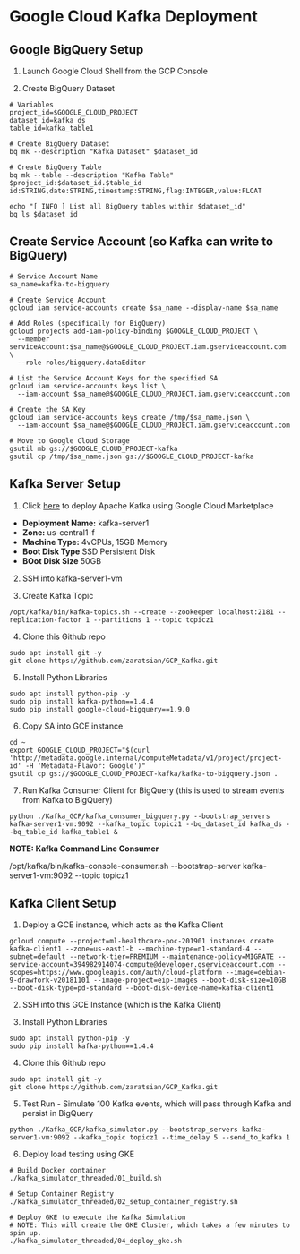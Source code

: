 # Google Cloud Kafka Deployment


## Google BigQuery Setup

1. Launch Google Cloud Shell from the GCP Console

2. Create BigQuery Dataset

```
# Variables
project_id=$GOOGLE_CLOUD_PROJECT
dataset_id=kafka_ds
table_id=kafka_table1

# Create BigQuery Dataset
bq mk --description "Kafka Dataset" $dataset_id

# Create BigQuery Table
bq mk --table --description "Kafka Table" $project_id:$dataset_id.$table_id id:STRING,date:STRING,timestamp:STRING,flag:INTEGER,value:FLOAT

echo "[ INFO ] List all BigQuery tables within $dataset_id"
bq ls $dataset_id
```

## Create Service Account (so Kafka can write to BigQuery)

```
# Service Account Name
sa_name=kafka-to-bigquery

# Create Service Account
gcloud iam service-accounts create $sa_name --display-name $sa_name

# Add Roles (specifically for BigQuery)
gcloud projects add-iam-policy-binding $GOOGLE_CLOUD_PROJECT \
  --member serviceAccount:$sa_name@$GOOGLE_CLOUD_PROJECT.iam.gserviceaccount.com \
  --role roles/bigquery.dataEditor

# List the Service Account Keys for the specified SA
gcloud iam service-accounts keys list \
  --iam-account $sa_name@$GOOGLE_CLOUD_PROJECT.iam.gserviceaccount.com

# Create the SA Key
gcloud iam service-accounts keys create /tmp/$sa_name.json \
  --iam-account $sa_name@$GOOGLE_CLOUD_PROJECT.iam.gserviceaccount.com

# Move to Google Cloud Storage
gsutil mb gs://$GOOGLE_CLOUD_PROJECT-kafka
gsutil cp /tmp/$sa_name.json gs://$GOOGLE_CLOUD_PROJECT-kafka
```

## Kafka Server Setup

1. Click [here](https://console.cloud.google.com/marketplace/details/click-to-deploy-images/kafka?q=kafka) to deploy Apache Kafka using Google Cloud Marketplace

  * **Deployment Name:** kafka-server1
  * **Zone:** us-central1-f
  * **Machine Type:** 4vCPUs, 15GB Memory
  * **Boot Disk Type** SSD Persistent Disk
  * **BOot Disk Size** 50GB

2. SSH into kafka-server1-vm

3. Create Kafka Topic

```
/opt/kafka/bin/kafka-topics.sh --create --zookeeper localhost:2181 --replication-factor 1 --partitions 1 --topic topicz1 
```

4. Clone this Github repo

```
sudo apt install git -y
git clone https://github.com/zaratsian/GCP_Kafka.git
```

5. Install Python Libraries

```
sudo apt install python-pip -y
sudo pip install kafka-python==1.4.4
sudo pip install google-cloud-bigquery==1.9.0
```

6. Copy SA into GCE instance

```
cd ~
export GOOGLE_CLOUD_PROJECT="$(curl 'http://metadata.google.internal/computeMetadata/v1/project/project-id' -H 'Metadata-Flavor: Google')"
gsutil cp gs://$GOOGLE_CLOUD_PROJECT-kafka/kafka-to-bigquery.json .
```

7. Run Kafka Consumer Client for BigQuery (this is used to stream events from Kafka to BigQuery)

```
python ./Kafka_GCP/kafka_consumer_bigquery.py --bootstrap_servers kafka-server1-vm:9092 --kafka_topic topicz1 --bq_dataset_id kafka_ds --bq_table_id kafka_table1 &
```

**NOTE: Kafka Command Line Consumer**

/opt/kafka/bin/kafka-console-consumer.sh --bootstrap-server kafka-server1-vm:9092 --topic topicz1


## Kafka Client Setup

1. Deploy a GCE instance, which acts as the Kafka Client

```
gcloud compute --project=ml-healthcare-poc-201901 instances create kafka-client1 --zone=us-east1-b --machine-type=n1-standard-4 --subnet=default --network-tier=PREMIUM --maintenance-policy=MIGRATE --service-account=394982914074-compute@developer.gserviceaccount.com --scopes=https://www.googleapis.com/auth/cloud-platform --image=debian-9-drawfork-v20181101 --image-project=eip-images --boot-disk-size=10GB --boot-disk-type=pd-standard --boot-disk-device-name=kafka-client1
```

2. SSH into this GCE Instance (which is the Kafka Client)

3. Install Python Libraries

```
sudo apt install python-pip -y
sudo pip install kafka-python==1.4.4
```

4. Clone this Github repo

```
sudo apt install git -y
git clone https://github.com/zaratsian/GCP_Kafka.git
```

5. Test Run - Simulate 100 Kafka events, which will pass through Kafka and persist in BigQuery

```
python ./Kafka_GCP/kafka_simulator.py --bootstrap_servers kafka-server1-vm:9092 --kafka_topic topicz1 --time_delay 5 --send_to_kafka 1
```

6. Deploy load testing using GKE

```
# Build Docker container
./kafka_simulator_threaded/01_build.sh

# Setup Container Registry
./kafka_simulator_threaded/02_setup_container_registry.sh

# Deploy GKE to execute the Kafka Simulation
# NOTE: This will create the GKE Cluster, which takes a few minutes to spin up.
./kafka_simulator_threaded/04_deploy_gke.sh
```
